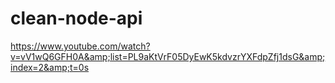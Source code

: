 # clean-node-api

https://www.youtube.com/watch?v=vV1wQ6GFH0A&amp;list=PL9aKtVrF05DyEwK5kdvzrYXFdpZfj1dsG&amp;index=2&amp;t=0s
